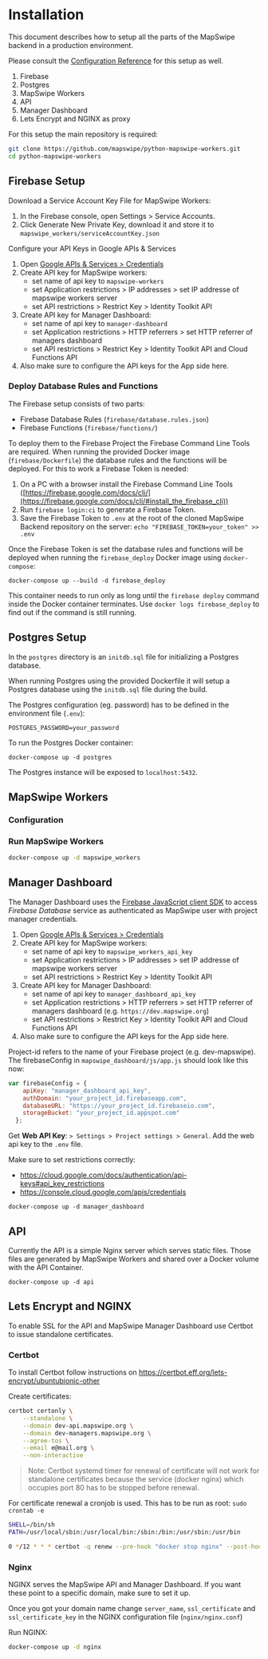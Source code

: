 # Installation

This document describes how to setup all the parts of the MapSwipe backend in a production environment.

Please consult the [Configuration Reference](configuration.html) for this setup as well.

1. Firebase
2. Postgres
3. MapSwipe Workers
4. API
5. Manager Dashboard
6. Lets Encrypt and NGINX as proxy

For this setup the main repository is required:

```bash
git clone https://github.com/mapswipe/python-mapswipe-workers.git
cd python-mapswipe-workers
```

## Firebase Setup

Download a Service Account Key File for MapSwipe Workers:

1. In the Firebase console, open Settings > Service Accounts.
2. Click Generate New Private Key, download it and store it to `mapswipe_workers/serviceAccountKey.json`

Configure your API Keys in Google APIs & Services
1. Open [Google APIs & Services > Credentials](https://console.cloud.google.com/apis/credentials)
2. Create API key for MapSwipe workers:
    * set name of api key to `mapswipe-workers`
    * set Application restrictions > IP addresses > set IP addresse of mapswipe workers server
    * set API restrictions > Restrict Key > Identity Toolkit API
3. Create API key for Manager Dashboard:
    * set name of api key to `manager-dashboard`
    * set Application restrictions > HTTP referrers > set HTTP referrer of managers dashboard
    * set API restrictions > Restrict Key > Identity Toolkit API and Cloud Functions API
4. Also make sure to configure the API keys for the App side here.


### Deploy Database Rules and Functions

The Firebase setup consists of two parts:

- Firebase Database Rules (`firebase/database.rules.json`)
- Firebase Functions (`firebase/functions/`)

To deploy them to the Firebase Project the Firebase Command Line Tools are required. When running the provided Docker image (`firebase/Dockerfile`) the database rules and the functions will be deployed. For this to work a Firebase Token is needed:

1. On a PC with a browser install the Firebase Command Line Tools ([https://firebase.google.com/docs/cli/](https://firebase.google.com/docs/cli/#install_the_firebase_cli))
2. Run `firebase login:ci` to generate a Firebase Token.
3. Save the Firebase Token to `.env` at the root of the cloned MapSwipe Backend repository on the server: `echo "FIREBASE_TOKEN=your_token" >> .env`

Once the Firebase Token is set the database rules and functions will be deployed when running the `firebase_deploy` Docker image using `docker-compose`:

```
docker-compose up --build -d firebase_deploy
```

This container needs to run only as long until the `firebase deploy` command inside the Docker container terminates. Use `docker logs firebase_deploy` to find out if the command is still running.


## Postgres Setup

In the `postgres` directory is an `initdb.sql` file for initializing a Postgres database.

When running Postgres using the provided Dockerfile it will setup a Postgres database using the `initdb.sql` file during the build.

The Postgres configuration (eg. password) has to be defined in the environment file (`.env`):

```
POSTGRES_PASSWORD=your_password
```

To run the Postgres Docker container:

```
docker-compose up -d postgres
```

The Postgres instance will be exposed to `localhost:5432`.


## MapSwipe Workers


### Configuration


### Run MapSwipe Workers

```bash
docker-compose up -d mapswipe_workers
```


## Manager Dashboard

The Manager Dashboard uses the [Firebase JavaScript client SDK](https://firebase.google.com/docs/database/web/start) to access *Firebase Database* service as authenticated as MapSwipe user with project manager credentials. 

1. Open [Google APIs & Services > Credentials](https://console.cloud.google.com/apis/credentials)
2. Create API key for MapSwipe workers:
    * set name of api key to `mapswipe_workers_api_key`
    * set Application restrictions > IP addresses > set IP addresse of mapswipe workers server
    * set API restrictions > Restrict Key > Identity Toolkit API
3. Create API key for Manager Dashboard:
    * set name of api key to `manager_dashboard_api_key`
    * set Application restrictions > HTTP referrers > set HTTP referrer of managers dashboard (e.g. `https://dev.mapswipe.org`)
    * set API restrictions > Restrict Key > Identity Toolkit API and Cloud Functions API
4. Also make sure to configure the API keys for the App side here.

Project-id refers to the name of your Firebase project (e.g. dev-mapswipe). The firebaseConfig in `mapswipe_dashboard/js/app.js` should look like this now:

```javascript
var firebaseConfig = {
    apiKey: "manager_dashboard_api_key",
    authDomain: "your_project_id.firebaseapp.com",
    databaseURL: "https://your_project_id.firebaseio.com",
    storageBucket: "your_project_id.appspot.com"
  };
```

Get **Web API Key**: `> Settings > Project settings > General`. Add the web api key to the `.env` file.

Make sure to set restrictions correctly:
* https://cloud.google.com/docs/authentication/api-keys#api_key_restrictions
* https://console.cloud.google.com/apis/credentials

```
docker-compose up -d manager_dashboard
```


## API

Currently the API is a simple Nginx server which serves static files. Those files are generated by MapSwipe Workers and shared over a Docker volume with the API Container.

```
docker-compose up -d api
```


## Lets Encrypt and NGINX

To enable SSL for the API and MapSwipe Manager Dashboard use Certbot to issue standalone certificates.

### Certbot

To install Certbot follow instructions on https://certbot.eff.org/lets-encrypt/ubuntubionic-other

Create certificates:

```bash
certbot certonly \
    --standalone \
    --domain dev-api.mapswipe.org \
    --domain dev-managers.mapswipe.org \
    --agree-tos \
    --email e@mail.org \
    --non-interactive
```

> Note: Certbot systemd timer for renewal of certificate will not work for standalone certificates because the service (docker nginx) which occupies port 80 has to be stopped before renewal.

For certificate renewal a cronjob is used. This has to be run as root: `sudo crontab -e`

```bash
SHELL=/bin/sh
PATH=/usr/local/sbin:/usr/local/bin:/sbin:/bin:/usr/sbin:/usr/bin

0 */12 * * * certbot -q renew --pre-hook "docker stop nginx" --post-hook "docker start nginx"
```


### Nginx

NGINX serves the MapSwipe API and Manager Dashboard. If you want these point to a specific domain, make sure to set it up.

Once you got your domain name change `server_name`, `ssl_certificate` and `ssl_certificate_key` in the NGINX configuration file (`nginx/nginx.conf`)

Run NGINX:

```bash
docker-compose up -d nginx
```

<!--
Using the certbot plugin dnf-google:

```bash
sudo apt install python3-certbot-dns-google
certbot certonly \
    --dns-google \
    --dns-google-credentials certbot.json \
    --server https://acme-v02.api.letsencrypt.org/directory \
    --domain *.mapswipe.org \
    --agree-tos \
    --email herfort@uni-heidelberg.de
    --non-interactive
```


Dockerize it:

```bash
sudo docker run -it --rm --name certbot \
            -v "/etc/letsencrypt:/etc/letsencrypt" \
            -v "/var/lib/letsencrypt:/var/lib/letsencrypt" \
            certbot/dns-google certonly \
            --dns-google \
            --dns-google-credentials ~/.secrets/certbot/google.json \
            --domain *.mapswipe.org \
            --server https://acme-v02.api.letsencrypt.org/directory \
            --agree-tos \
            --email herfort@uni-heidelberg.de \
            --non-interactive
```
-->
